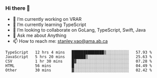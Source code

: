 ### Hi there 👋

- 🔭 I’m currently working on VRAR
- 🌱 I’m currently learning TypeScript
- 👯 I’m looking to collaborate on GoLang, TypeScript, Swift, Java
- 💬 Ask me about Anything
- 📫 How to reach me: stanley.yao@ama.ab.ca


<!--START_SECTION:waka-->
```text
TypeScript   12 hrs 4 mins   ██████████████▒░░░░░░░░░░   57.93 % 
JavaScript   5 hrs 20 mins   ██████▒░░░░░░░░░░░░░░░░░░   25.63 % 
CSV          1 hr 30 mins    █▓░░░░░░░░░░░░░░░░░░░░░░░   07.28 % 
HTML         56 mins         █░░░░░░░░░░░░░░░░░░░░░░░░   04.49 % 
Other        30 mins         ▓░░░░░░░░░░░░░░░░░░░░░░░░   02.42 % 
```
<!--END_SECTION:waka-->
